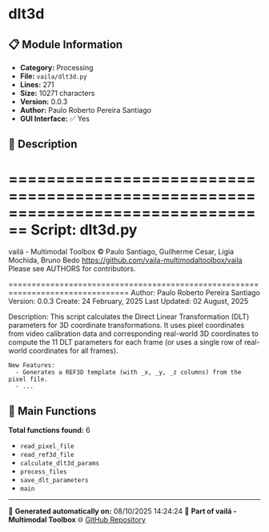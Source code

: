 # dlt3d

## 📋 Module Information

- **Category:** Processing
- **File:** `vaila/dlt3d.py`
- **Lines:** 271
- **Size:** 10271 characters
- **Version:** 0.0.3
- **Author:** Paulo Roberto Pereira Santiago
- **GUI Interface:** ✅ Yes

## 📖 Description


================================================================================
Script: dlt3d.py
================================================================================
vailá - Multimodal Toolbox
© Paulo Santiago, Guilherme Cesar, Ligia Mochida, Bruno Bedo
https://github.com/vaila-multimodaltoolbox/vaila
Please see AUTHORS for contributors.

================================================================================
Author: Paulo Roberto Pereira Santiago
Version: 0.0.3
Create: 24 February, 2025
Last Updated: 02 August, 2025

Description:
    This script calculates the Direct Linear Transformation (DLT) parameters for 3D coordinate transformations.
    It uses pixel coordinates from video calibration data and corresponding real-world 3D coordinates to compute the 11
    DLT parameters for each frame (or uses a single row of real-world coordinates for all frames).

    New Features:
      - Generates a REF3D template (with _x, _y, _z columns) from the pixel file.
      - ...

## 🔧 Main Functions

**Total functions found:** 6

- `read_pixel_file`
- `read_ref3d_file`
- `calculate_dlt3d_params`
- `process_files`
- `save_dlt_parameters`
- `main`




---

📅 **Generated automatically on:** 08/10/2025 14:24:24
🔗 **Part of vailá - Multimodal Toolbox**
🌐 [GitHub Repository](https://github.com/vaila-multimodaltoolbox/vaila)

